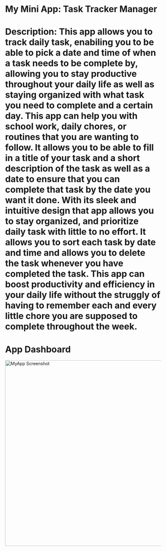 # My Mini App: Task Tracker Manager 

# Description: This app allows you to track daily task, enabiling you to be able to pick a date and time of when a task needs to be complete by, allowing you to stay productive throughout your daily life as well as staying organized with what task you need to complete and a certain day. This app can help you with school work, daily chores, or routines that you are wanting to follow. It allows you to be able to fill in a title of your task and a short description of the task as well as a date to ensure that you can complete that task by the date you want it done. With its sleek and intuitive design that app allows you to stay organized, and prioritize daily task with little to no effort. It allows you to sort each task by date and time and allows you to delete the task whenever you have completed the task. This app can boost productivity and efficiency in your daily life without the struggly of having to remember each and every little chore you are supposed to complete throughout the week.

# App Dashboard

<img src="images/2025-10-07 191711.png" alt="MyApp Screenshot" width="600"/>

